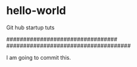 # hello-world
Git hub startup tuts

#################################
#####################################

I am going to commit this.
